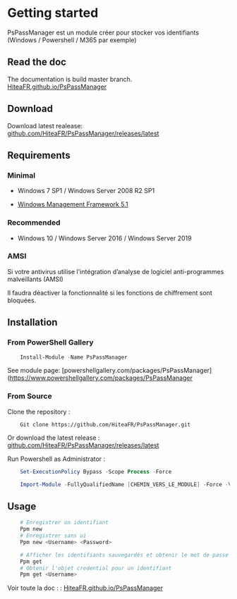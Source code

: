 # Getting started

PsPassManager est un module créer pour stocker vos identifiants (Windows / Powershell / M365 par exemple)

## Read the doc

The documentation is build master branch. [HiteaFR.github.io/PsPassManager](https://HiteaFR.github.io/PsPassManager)

## Download

Download latest realease: [github.com/HiteaFR/PsPassManager/releases/latest](https://github.com/HiteaFR/PsPassManager/releases/latest)

## Requirements

### Minimal

- Windows 7 SP1 / Windows Server 2008 R2 SP1

- [Windows Management Framework 5.1](https://www.microsoft.com/en-us/download/details.aspx?id=54616)

### Recommended

- Windows 10 / Windows Server 2016 / Windows Server 2019

### AMSI

Si votre antivirus utilise l'intégration d’analyse de logiciel anti-programmes malveillants (AMSI)

Il faudra déactiver la fonctionnalité si les fonctions de chiffrement sont bloquées.

## Installation

### From PowerShell Gallery

```powershell
    Install-Module -Name PsPassManager
```

See module page: [powershellgallery.com/packages/PsPassManager](https://www.powershellgallery.com/packages/PsPassManager

### From Source

Clone the repository :

```
    Git clone https://github.com/HiteaFR/PsPassManager.git
```

Or download the latest release : [github.com/HiteaFR/PsPassManager/releases/latest](https://github.com/HiteaFR/PsPassManager/releases/latest)

Run Powershell as Administrator :

```powershell
    Set-ExecutionPolicy Bypass -Scope Process -Force

    Import-Module -FullyQualifiedName [CHEMIN_VERS_LE_MODULE] -Force -Verbose
```

## Usage

```powershell
    # Enregistrer un identifiant
    Ppm new
    # Enregistrer sans ui
    Ppm new <Username> <Password>
```

```powershell
    # Afficher les identifiants sauvegardés et obtenir le mot de passe en clair
    Ppm get
    # Obtenir l'objet credential pour un identifiant
    Ppm get <Username>
```

Voir toute la doc : : [HiteaFR.github.io/PsPassManager](https://HiteaFR.github.io/PsPassManager)
